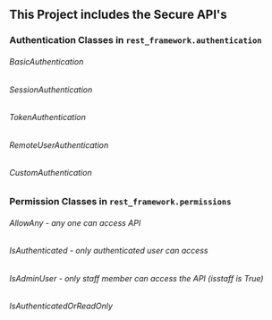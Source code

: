 ## This Project includes the Secure API's


### Authentication Classes in `rest_framework.authentication`

###### BasicAuthentication

###### SessionAuthentication

###### TokenAuthentication

###### RemoteUserAuthentication

###### CustomAuthentication


### Permission Classes in `rest_framework.permissions`

###### AllowAny    - any one can access API

###### IsAuthenticated    - only authenticated user can access

###### IsAdminUser    - only staff member can access the API (isstaff is True)

###### IsAuthenticatedOrReadOnly